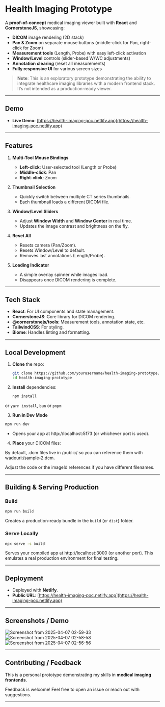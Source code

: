 # Health Imaging Prototype

A **proof-of-concept** medical imaging viewer built with **React** and **CornerstoneJS**, showcasing:

- **DICOM** image rendering (2D stack)  
- **Pan & Zoom** on separate mouse buttons (middle-click for Pan, right-click for Zoom)  
- **Measurement tools** (Length, Probe) with easy left-click activation  
- **Window/Level** controls (slider-based W/WC adjustments)  
- **Annotation clearing** (reset all measurements)  
- **Fully responsive UI** for various screen sizes  

> **Note**: This is an exploratory prototype demonstrating the ability to integrate healthcare imaging libraries with a modern frontend stack. It’s not intended as a production-ready viewer.

---

## Demo

- **Live Demo**: [https://health-imaging-poc.netlify.app](https://health-imaging-poc.netlify.app)  

---

## Features

1. **Multi-Tool Mouse Bindings**  
   - **Left-click**: User-selected tool (Length or Probe)  
   - **Middle-click**: Pan  
   - **Right-click**: Zoom  

2. **Thumbnail Selection**  
   - Quickly switch between multiple CT series thumbnails.  
   - Each thumbnail loads a different DICOM file.

3. **Window/Level Sliders**  
   - Adjust **Window Width** and **Window Center** in real time.  
   - Updates the image contrast and brightness on the fly.

4. **Reset All**  
   - Resets camera (Pan/Zoom).  
   - Resets Window/Level to default.  
   - Removes last annotations (Length/Probe).

5. **Loading Indicator**  
   - A simple overlay spinner while images load.  
   - Disappears once DICOM rendering is complete.

---

## Tech Stack

- **React**: For UI components and state management.  
- **CornerstoneJS**: Core library for DICOM rendering.  
- **@cornerstonejs/tools**: Measurement tools, annotation state, etc.  
- **TailwindCSS**: For styling.  
- **Biome**: Handles linting and formatting.

---

## Local Development

1. **Clone** the repo:
   ```bash
   git clone https://github.com/yourusername/health-imaging-prototype.git
   cd health-imaging-prototype
   ```
2. **Install** dependencies:
   ```bash
   npm install
   ```
or `yarn install`, `bun` or `pnpm`

3. **Run in Dev Mode**
```bash
npm run dev
```
- Opens your app at http://localhost:5173 (or whichever port is used).

4. **Place** your DICOM files:

By default, .dcm files live in /public/ so you can reference them with wadouri:/sample-2.dcm.

Adjust the code or the imageId references if you have different filenames.

---
## Building & Serving Production

### Build
```bash
npm run build
```
Creates a production-ready bundle in the `build` (or `dist`) folder.

### Serve Locally
```bash
npx serve -s build
```
Serves your compiled app at [http://localhost:3000](http://localhost:3000) (or another port).
This emulates a real production environment for final testing.

---

## Deployment

- Deployed with **Netlify**.
- **Public URL**: [https://health-imaging-poc.netlify.app](https://health-imaging-poc.netlify.app)  

---

## Screenshots / Demo
![Screenshot from 2025-04-07 02-59-33](https://github.com/user-attachments/assets/3033e98c-d9b0-4475-b58f-438b5ed778d5)
![Screenshot from 2025-04-07 02-58-58](https://github.com/user-attachments/assets/aa3ed209-e49b-4733-9c73-0b90d9327453)
![Screenshot from 2025-04-07 02-56-56](https://github.com/user-attachments/assets/3cb51c8e-470b-4134-9392-ab3ef5928585)

---

## Contributing / Feedback

This is a personal prototype demonstrating my skills in **medical imaging frontends**.

Feedback is welcome! Feel free to open an issue or reach out with suggestions.

---



